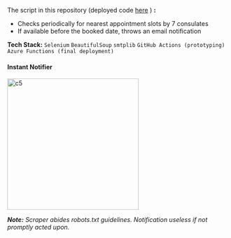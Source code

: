 The script in this repository (deployed code [here](https://github.com/shithi30/Azure_Deployments) ) <b>:</b> 
  - Checks periodically for nearest appointment slots by 7 consulates
  - If available before the booked date, throws an email notification

**Tech Stack:** ```Selenium``` ```BeautifulSoup``` ```smtplib``` ```GitHub Actions (prototyping)```  ```Azure Functions (final deployment)``` <br>

#### Instant Notifier
<img width="300" alt="c5" src="https://github.com/user-attachments/assets/99adcd3e-b6b4-4765-a6ea-664a657bb23d"><br>

*<b>Note:</b> Scraper abides robots.txt guidelines. Notification useless if not promptly acted upon.*
